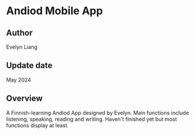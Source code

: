 # Andiod Mobile App



## Author

Evelyn Liang

## Update date
May 2024


## Overview

A Finnish-learning Andiod App designed by Evelyn. 
Main functions include listening, speaking, reading and writing. 
Haven't finished yet but most functions display at least.



